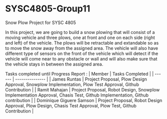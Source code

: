 # SYSC4805-Group11
Snow Plow Project for SYSC 4805 

In this project, we are going to build a snow plowing that will consist of a moving vehicle and three plows, one at front and one on each side (right and left) of the vehicle. The plows will be retractable and extandable so as to move the snow away from the assigned area. The vehicle will also have different type of sensors on the front of the vehicle which will detect if the vehicle will come near to any obstacle or wall and will also make sure that the vehicle stays in between the assigned area. 

Tasks completed until Progress Report : 
| Member | Tasks Completed |
| ------ | --------------- |
| James Runtas | Project Proposal, Plow Design Approval, Snowplow Implementation, Plow Test Approval, Github Contribution |
| Ramit Mahajan | Project Proposal, Robot Design, Snowplow Implementation Approval, Chasis Test, Github Implementation, Github contribution |
| Dominique Giguere Samson | Project Proposal, Robot Design Approval, Plow Design, Chasis Test Approval, Plow Test, Github Contribution |
